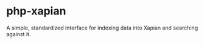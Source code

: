 php-xapian
==========

A simple, standardized interface for indexing data into Xapian and searching against it.
